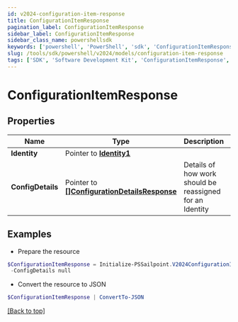 ```yaml
---
id: v2024-configuration-item-response
title: ConfigurationItemResponse
pagination_label: ConfigurationItemResponse
sidebar_label: ConfigurationItemResponse
sidebar_class_name: powershellsdk
keywords: ['powershell', 'PowerShell', 'sdk', 'ConfigurationItemResponse', 'V2024ConfigurationItemResponse'] 
slug: /tools/sdk/powershell/v2024/models/configuration-item-response
tags: ['SDK', 'Software Development Kit', 'ConfigurationItemResponse', 'V2024ConfigurationItemResponse']
---
```



# ConfigurationItemResponse

## Properties

Name | Type | Description | Notes
------------ | ------------- | ------------- | -------------
**Identity** |  Pointer to [**Identity1**](identity1) |  | [optional] 
**ConfigDetails** |  Pointer to [**[]ConfigurationDetailsResponse**](configuration-details-response) | Details of how work should be reassigned for an Identity | [optional] 

## Examples

- Prepare the resource
```powershell
$ConfigurationItemResponse = Initialize-PSSailpoint.V2024ConfigurationItemResponse  -Identity null `
 -ConfigDetails null
```

- Convert the resource to JSON
```powershell
$ConfigurationItemResponse | ConvertTo-JSON
```


[[Back to top]](#) 

